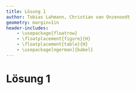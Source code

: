 ```yaml
---
title: Lösung 1
author: Tobias Lahmann, Christian van Onzenoodt
geometry: margin=1in
header-includes:
    - \usepackage{floatrow}
    - \floatplacement{figure}{H}
    - \floatplacement{table}{H}
    - \usepackage[ngerman]{babel}
---
```


# Lösung 1


